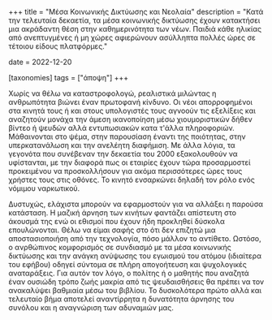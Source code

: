 +++
title = "Μέσα Κοινωνικής Δικτύωσης και Νεολαία"
description = "Κατά την τελευταία δεκαετία, τα μέσα κοινωνικής δικτύωσης έχουν κατακτήσει μια ακράδαντη θέση στην καθημερινότητα των νέων. Παιδιά κάθε ηλικίας από ανεπτυγμένες ή μη χώρες αφιερώνουν ασύλληπτα πολλές ώρες σε τέτοιου είδους πλατφόρμες."

date = 2022-12-20

[taxonomies]
tags = ["άποψη"]
+++

Χωρίς να θέλω να καταστροφολογώ, ρεαλιστικά μιλώντας η ανθρωπότητα βιώνει έναν πρωτοφανή κίνδυνο. Οι νέοι απορροφημένοι στα κινητά τους ή και στους υπολογιστές τους αγνοούν τις εξελίξεις και αναζητούν μονάχα την άμεση ικανοποίηση μέσω χιουμοριστικών δήθεν βίντεο ή ψευδών αλλά εντυπωσιακών κατα τ'άλλα πληροφοριών. Μάθαινονται στο ψέμα, στην παρουσίαση έναντι της ποιότητας, στην υπερκατανάλωση και την ανελέητη διαφήμιση. Με άλλα λόγια, τα γεγονότα που συνέβεναν την δεκαετία του 2000 εξακολουθούν να υφίστανται, με την διαφορά πως οι εταιρίες έχουν τώρα προσαρμοστεί προκειμένου να προσκολλήσουν για ακόμα περισσότερες ώρες τους χρήστες τους στις οθόνες. Το κινητό ενσαρκώνει δηλαδή τον ρόλο ενός νόμιμου ναρκωτικού.

Δυστυχώς, ελάχιστα μπορούν να εφαρμοστούν για να αλλάξει η παρούσα κατάσταση. Η μαζική άρνηση των κινήτων φαντάζει απίστευτη στο άκουσμά της ενώ οι εθισμοί που έχουν ήδη προκληθεί δύσκολα επουλώνονται. Θέλω να είμαι σαφής στο ότι δεν επιζητώ μια αποστασιοποιήση από την τεχνολογία, πόσο μάλλον το αντίθετο. Ωστόσο, ο ανρθώπινος κομφορισμός σε συνδιασμό με τα μέσα κοινωνικής δικτύωσης και την ανάγκη ανύψωσης του εγωισμού του ατόμου (ιδιαίτερα του εφήβου) οδηγεί σύντομα σε πλήρη απογοήτευση και ψυχολογικές αναταράξεις. Για αυτόν τον λόγο, ο πολίτης ή ο μαθητής που αναζητά έναν ουσιώδη τρόπο ζωής μακρία από τις ψευδαισθήσεις θα πρέπει να τον ανακαλύψει βαθμιαία μέσω του βιβλίου. Το δυσκολότερα πρώτο αλλά και τελευταίο βήμα αποτελεί αναντίρρητα η δυνατότητα άρνησης του συνόλου και η αναγνώριση των αδυναμιών μας.


